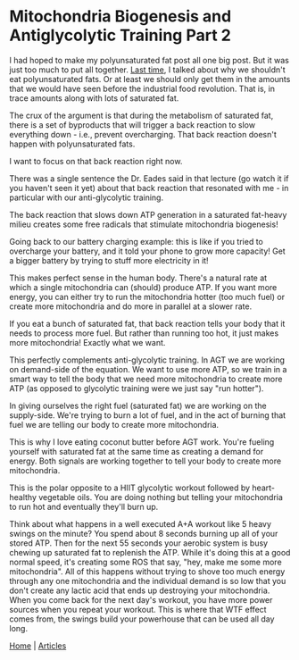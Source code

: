 # Mitochondria Biogenesis and Antiglycolytic Training Part 2

I had hoped to make my polyunsaturated fat post all one big post. But it was just too much to put all together. [Last time](mitochondria-biogenesis-and-antiglycolytic-training-part-1.md), I talked about why we shouldn't eat polyunsaturated fats. Or at least we should only get them in the amounts that we would have seen before the industrial food revolution. That is, in trace amounts along with lots of saturated fat.

The crux of the argument is that during the metabolism of saturated fat, there is a set of byproducts that will trigger a back reaction to slow everything down - i.e., prevent overcharging. That back reaction doesn't happen with polyunsaturated fats.

I want to focus on that back reaction right now. 

There was a single sentence the Dr. Eades said in that lecture (go watch it if you haven't seen it yet) about that back reaction that resonated with me - in particular with our anti-glycolytic training.

The back reaction that slows down ATP generation in a saturated fat-heavy milieu creates some free radicals that stimulate mitochondria biogenesis!

Going back to our battery charging example: this is like if you tried to overcharge your battery, and it told your phone to grow more capacity! Get a bigger battery by trying to stuff more electricity in it!

This makes perfect sense in the human body. There's a natural rate at which a single mitochondria can (should) produce ATP. If you want more energy, you can either try to run the mitochondria hotter (too much fuel) or create more mitochondria and do more in parallel at a slower rate.

If you eat a bunch of saturated fat, that back reaction tells your body that it needs to process more fuel. But rather than running too hot, it just makes more mitochondria! Exactly what we want.

This perfectly complements anti-glycolytic training. In AGT we are working on demand-side of the equation. We want to use more ATP, so we train in a smart way to tell the body that we need more mitochondria to create more ATP (as opposed to glycolytic training were we just say "run hotter"). 

In giving ourselves the right fuel (saturated fat) we are working on the supply-side. We're trying to burn a lot of fuel, and in the act of burning that fuel we are telling our body to create more mitochondria.

This is why I love eating coconut butter before AGT work. You're fueling yourself with saturated fat at the same time as creating a demand for energy. Both signals are working together to tell your body to create more mitochondria.

This is the polar opposite to a HIIT glycolytic workout followed by heart-healthy vegetable oils. You are doing nothing but telling your mitochondria to run hot and eventually they'll burn up.

Think about what happens in a well executed A+A workout like 5 heavy swings on the minute? You spend about 8 seconds burning up all of your stored ATP. Then for the next 55 seconds your aerobic system is busy chewing up saturated fat to replenish the ATP. While it's doing this at a good normal speed, it's creating some ROS that say, "hey, make me some more mitochondria". All of this happens without trying to shove too much energy through any one mitochondria and the individual demand is so low that you don't create any lactic acid that ends up destroying your mitochondria. When you come back for the next day's workout, you have more power sources when you repeat your workout. This is where that WTF effect comes from, the swings build your powerhouse that can be used all day long.

[Home](../index.md) | [Articles](../articles.md)
